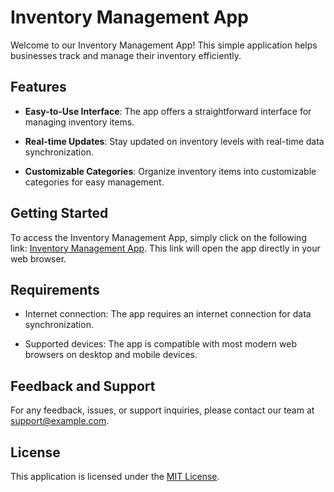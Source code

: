 # Inventory Management App

Welcome to our Inventory Management App! This simple application helps businesses track and manage their inventory efficiently.

## Features

- **Easy-to-Use Interface**: The app offers a straightforward interface for managing inventory items.
  
- **Real-time Updates**: Stay updated on inventory levels with real-time data synchronization.

- **Customizable Categories**: Organize inventory items into customizable categories for easy management.

## Getting Started

To access the Inventory Management App, simply click on the following link: [Inventory Management App](https://www.appsheet.com/start/d55535c7-aa9c-4d04-b3de-7640f280a9f3). This link will open the app directly in your web browser.

## Requirements

- Internet connection: The app requires an internet connection for data synchronization.

- Supported devices: The app is compatible with most modern web browsers on desktop and mobile devices.

## Feedback and Support

For any feedback, issues, or support inquiries, please contact our team at [support@example.com](mailto:support@example.com).

## License

This application is licensed under the [MIT License](https://opensource.org/licenses/MIT).

